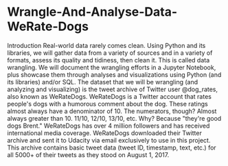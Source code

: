 # Wrangle-And-Analyse-Data-WeRate-Dogs
Introduction Real-world data rarely comes clean. Using Python and its libraries, we will gather data from a variety of sources and in a variety of formats, assess its quality and tidiness, then clean it. This is called data wrangling. We will document the wrangling efforts in a Jupyter Notebook, plus showcase them through analyses and visualizations using Python (and its libraries) and/or SQL.  The dataset that we will be wrangling (and analyzing and visualizing) is the tweet archive of Twitter user @dog_rates, also known as WeRateDogs. WeRateDogs is a Twitter account that rates people's dogs with a humorous comment about the dog. These ratings almost always have a denominator of 10. The numerators, though? Almost always greater than 10. 11/10, 12/10, 13/10, etc. Why? Because "they're good dogs Brent." WeRateDogs has over 4 million followers and has received international media coverage.  WeRateDogs downloaded their Twitter archive and sent it to Udacity via email exclusively to use in this project. This archive contains basic tweet data (tweet ID, timestamp, text, etc.) for all 5000+ of their tweets as they stood on August 1, 2017. 
